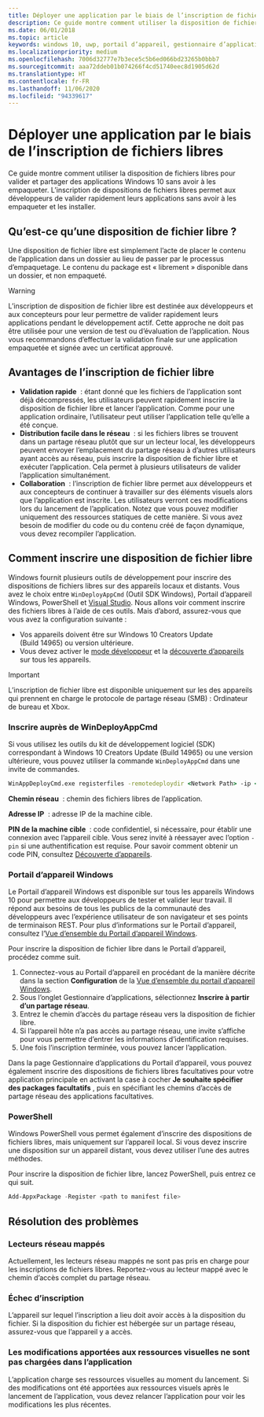 ```yaml
---
title: Déployer une application par le biais de l’inscription de fichiers libres
description: Ce guide montre comment utiliser la disposition de fichiers libres pour valider et partager des applications Windows 10 sans avoir à les empaqueter.
ms.date: 06/01/2018
ms.topic: article
keywords: windows 10, uwp, portail d’appareil, gestionnaire d’applications, déploiement, sdk
ms.localizationpriority: medium
ms.openlocfilehash: 7006d32777e7b3ece5c5b6ed066bd23265b0bbb7
ms.sourcegitcommit: aaa72ddeb01b074266f4cd51740eec8d1905d62d
ms.translationtype: HT
ms.contentlocale: fr-FR
ms.lasthandoff: 11/06/2020
ms.locfileid: "94339617"
---
```

# <a name="deploy-an-app-through-loose-file-registration"></a>Déployer une application par le biais de l’inscription de fichiers libres 

Ce guide montre comment utiliser la disposition de fichiers libres pour valider et partager des applications Windows 10 sans avoir à les empaqueter. L’inscription de dispositions de fichiers libres permet aux développeurs de valider rapidement leurs applications sans avoir à les empaqueter et les installer. 

## <a name="what-is-a-loose-file-layout"></a>Qu’est-ce qu’une disposition de fichier libre ?

Une disposition de fichier libre est simplement l’acte de placer le contenu de l’application dans un dossier au lieu de passer par le processus d’empaquetage. Le contenu du package est « librement » disponible dans un dossier, et non empaqueté. 

> [!WARNING]
> L’inscription de disposition de fichier libre est destinée aux développeurs et aux concepteurs pour leur permettre de valider rapidement leurs applications pendant le développement actif. Cette approche ne doit pas être utilisée pour une version de test ou d’évaluation de l’application. Nous vous recommandons d’effectuer la validation finale sur une application empaquetée et signée avec un certificat approuvé. 

## <a name="advantages-of-loose-file-registration"></a>Avantages de l’inscription de fichier libre

- **Validation rapide**  : étant donné que les fichiers de l’application sont déjà décompressés, les utilisateurs peuvent rapidement inscrire la disposition de fichier libre et lancer l’application. Comme pour une application ordinaire, l’utilisateur peut utiliser l’application telle qu’elle a été conçue. 
- **Distribution facile dans le réseau**  : si les fichiers libres se trouvent dans un partage réseau plutôt que sur un lecteur local, les développeurs peuvent envoyer l’emplacement du partage réseau à d’autres utilisateurs ayant accès au réseau, puis inscrire la disposition de fichier libre et exécuter l’application. Cela permet à plusieurs utilisateurs de valider l’application simultanément. 
- **Collaboration**  : l’inscription de fichier libre permet aux développeurs et aux concepteurs de continuer à travailler sur des éléments visuels alors que l’application est inscrite. Les utilisateurs verront ces modifications lors du lancement de l’application. Notez que vous pouvez modifier uniquement des ressources statiques de cette manière. Si vous avez besoin de modifier du code ou du contenu créé de façon dynamique, vous devez recompiler l’application.

## <a name="how-to-register-a-loose-file-layout"></a>Comment inscrire une disposition de fichier libre

Windows fournit plusieurs outils de développement pour inscrire des dispositions de fichiers libres sur des appareils locaux et distants. Vous avez le choix entre `WinDeployAppCmd` (Outil SDK Windows), Portail d’appareil Windows, PowerShell et [Visual Studio](./deploying-and-debugging-uwp-apps.md#register-layout-from-network). Nous allons voir comment inscrire des fichiers libres à l’aide de ces outils. Mais d’abord, assurez-vous que vous avez la configuration suivante :

- Vos appareils doivent être sur Windows 10 Creators Update (Build 14965) ou version ultérieure.
- Vous devez activer le [mode développeur](/windows/apps/get-started/enable-your-device-for-development) et la [découverte d’appareils](/windows/apps/get-started/enable-your-device-for-development#device-discovery) sur tous les appareils.

> [!IMPORTANT]
> L’inscription de fichier libre est disponible uniquement sur les des appareils qui prennent en charge le protocole de partage réseau (SMB) : Ordinateur de bureau et Xbox. 

### <a name="register-with-windeployappcmd"></a>Inscrire auprès de WinDeployAppCmd

Si vous utilisez les outils du kit de développement logiciel (SDK) correspondant à Windows 10 Creators Update (Build 14965) ou une version ultérieure, vous pouvez utiliser la commande `WinDeployAppCmd` dans une invite de commandes.

```cmd
WinAppDeployCmd.exe registerfiles -remotedeploydir <Network Path> -ip <IP Address> -pin <target machine PIN>
```

**Chemin réseau**  : chemin des fichiers libres de l’application.

**Adresse IP**  : adresse IP de la machine cible.

**PIN de la machine cible**  : code confidentiel, si nécessaire, pour établir une connexion avec l’appareil cible. Vous serez invité à réessayer avec l’option `-pin` si une authentification est requise. Pour savoir comment obtenir un code PIN, consultez [Découverte d’appareils](/windows/apps/get-started/enable-your-device-for-development#device-discovery).

### <a name="windows-device-portal"></a>Portail d’appareil Windows

Le Portail d’appareil Windows est disponible sur tous les appareils Windows 10 pour permettre aux développeurs de tester et valider leur travail. Il répond aux besoins de tous les publics de la communauté des développeurs avec l’expérience utilisateur de son navigateur et ses points de terminaison REST. Pour plus d’informations sur le Portail d’appareil, consultez l’[Vue d’ensemble du Portail d’appareil Windows](device-portal.md).

Pour inscrire la disposition de fichier libre dans le Portail d’appareil, procédez comme suit.

1. Connectez-vous au Portail d’appareil en procédant de la manière décrite dans la section **Configuration** de la [Vue d’ensemble du portail d’appareil Windows](device-portal.md).
1. Sous l’onglet Gestionnaire d’applications, sélectionnez **Inscrire à partir d’un partage réseau**.
1. Entrez le chemin d’accès du partage réseau vers la disposition de fichier libre. 
1. Si l’appareil hôte n’a pas accès au partage réseau, une invite s’affiche pour vous permettre d’entrer les informations d’identification requises.
1. Une fois l’inscription terminée, vous pouvez lancer l’application.

Dans la page Gestionnaire d’applications du Portail d’appareil, vous pouvez également inscrire des dispositions de fichiers libres facultatives pour votre application principale en activant la case à cocher **Je souhaite spécifier des packages facultatifs** , puis en spécifiant les chemins d’accès de partage réseau des applications facultatives. 

### <a name="powershell"></a>PowerShell 

Windows PowerShell vous permet également d’inscrire des dispositions de fichiers libres, mais uniquement sur l’appareil local. Si vous devez inscrire une disposition sur un appareil distant, vous devez utiliser l’une des autres méthodes. 

Pour inscrire la disposition de fichier libre, lancez PowerShell, puis entrez ce qui suit.

```PowerShell
Add-AppxPackage -Register <path to manifest file>
```

## <a name="troubleshooting"></a>Résolution des problèmes

### <a name="mapped-network-drives"></a>Lecteurs réseau mappés
Actuellement, les lecteurs réseau mappés ne sont pas pris en charge pour les inscriptions de fichiers libres. Reportez-vous au lecteur mappé avec le chemin d’accès complet du partage réseau.

### <a name="registration-failure"></a>Échec d’inscription
L’appareil sur lequel l’inscription a lieu doit avoir accès à la disposition du fichier. Si la disposition du fichier est hébergée sur un partage réseau, assurez-vous que l’appareil y a accès. 

### <a name="modifications-to-visual-assets-arent-being-loaded-in-the-app"></a>Les modifications apportées aux ressources visuelles ne sont pas chargées dans l’application 
L’application charge ses ressources visuelles au moment du lancement. Si des modifications ont été apportées aux ressources visuels après le lancement de l’application, vous devez relancer l’application pour voir les modifications les plus récentes.